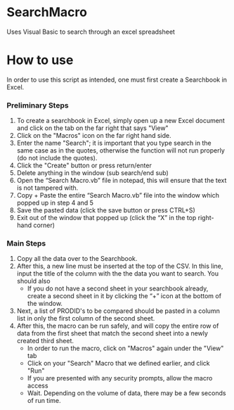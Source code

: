 # SearchMacro
Uses Visual Basic to search through an excel spreadsheet

# How to use
In order to use this script as intended, one must first create a Searchbook in Excel.
### Preliminary Steps
1.	To create a searchbook in Excel, simply open up a new Excel document and click on the tab on the far right that says "View"
2.	Click on the "Macros" icon on the far right hand side.
3.	Enter the name "Search"; it is important that you type search in the same case as in the quotes, otherwise the function will not run properly (do not include the quotes).
4.	Click the "Create" button or press return/enter
5.	Delete anything in the window (sub search/end sub)
6.	Open the “Search Macro.vb” file in notepad, this will ensure that the text is not tampered with. 
7.	Copy + Paste the entire “Search Macro.vb” file into the window which popped up in step 4 and 5
8.	Save the pasted data (click the save button or press CTRL+S)
9.	Exit out of the window that popped up (click the “X” in the top right-hand corner)
### Main Steps
1. Copy all the data over to the Searchbook.
2. After this, a new line must be inserted at the top of the CSV. In this line, input the title of the column with the the data you want to search. You should also 
   * If you do not have a second sheet in your searchbook already, create a second sheet in it by clicking the “+” icon at the bottom of the window.
3. Next, a list of PRODID's to be compared should be pasted in a column list in only the first column of the second sheet.
4. After this, the macro can be run safely, and will copy the entire row of data from the first sheet that match the second sheet into a newly created third sheet.
   * In order to run the macro, click on "Macros" again under the "View" tab
   * Click on your "Search" Macro that we defined earlier, and click "Run"
   * If you are presented with any security prompts, allow the macro access
   * Wait. Depending on the volume of data, there may be a few seconds of run time.
